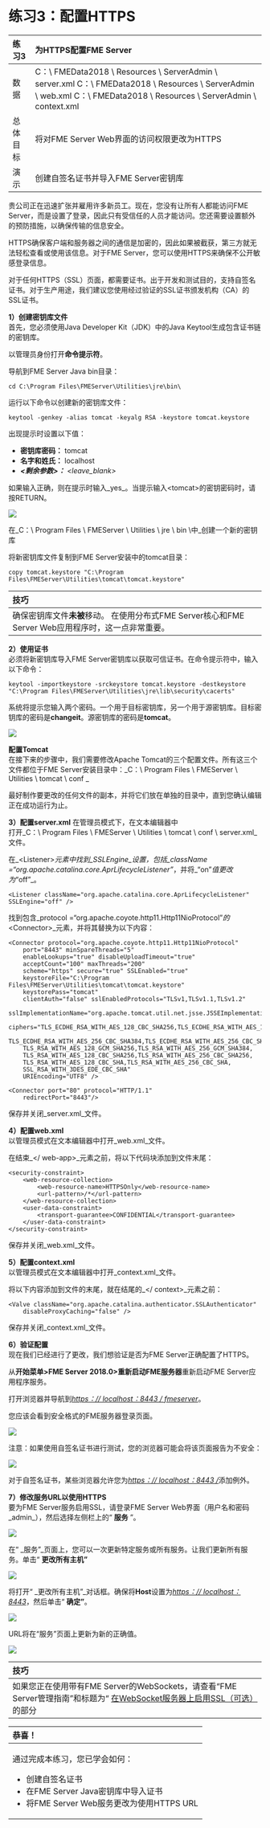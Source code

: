 # 练习3：配置HTTPS

|  练习3 |  为HTTPS配置FME Server |
| :--- | :--- |
| 数据 | C：\ FMEData2018 \ Resources \ ServerAdmin \ server.xml C：\ FMEData2018 \ Resources \ ServerAdmin \ web.xml C：\ FMEData2018 \ Resources \ ServerAdmin \ context.xml |
| 总体目标 | 将对FME Server Web界面的访问权限更改为HTTPS |
| 演示 | 创建自签名证书并导入FME Server密钥库 |

贵公司正在迅速扩张并雇用许多新员工。现在，您没有让所有人都能访问FME Server，而是设置了登录，因此只有受信任的人员才能访问。您还需要设置额外的预防措施，以确保传输的信息安全。

HTTPS确保客户端和服务器之间的通信是加密的，因此如果被截获，第三方就无法轻松查看或使用该信息。对于FME Server，您可以使用HTTPS来确保不公开敏感登录信息。

对于任何HTTPS（SSL）页面，都需要证书。出于开发和测试目的，支持自签名证书。对于生产用途，我们建议您使用经过验证的SSL证书颁发机构（CA）的SSL证书。

  
**1）创建密钥库文件**  
首先，您必须使用Java Developer Kit（JDK）中的Java Keytool生成包含证书链的密钥库。

以管理员身份打开**命令提示符**。

导航到FME Server Java bin目录：

```text
cd C:\Program Files\FMEServer\Utilities\jre\bin\
```

运行以下命令以创建新的密钥库文件：

```text
keytool -genkey -alias tomcat -keyalg RSA -keystore tomcat.keystore
```

出现提示时设置以下值：

* **密钥库密码：** tomcat
* **名字和姓氏：** localhost
* _**&lt;剩余参数&gt;：**_ _&lt;leave\_blank&gt;_

如果输入正确，则在提示时输入_yes_。当提示输入&lt;tomcat&gt;的密钥密码时，请按RETURN。

[![](../.gitbook/assets/3.204.ex3.configureforhttps_createkeytool.png)](https://github.com/xuhengxx/FMETraining-1/tree/c60c1e291fd9e762b26517c54e4fd7ea9f748055/ServerAdmin3Security/Images/3.204.Ex3.ConfigureForHTTPS_createKeytool.png)

在_C：\ Program Files \ FMEServer \ Utilities \ jre \ bin \中_创建一个新的密钥库

将新密钥库文件复制到FME Server安装中的tomcat目录：

```text
copy tomcat.keystore "C:\Program Files\FMEServer\Utilities\tomcat\tomcat.keystore"
```

|  技巧 |
| :--- |
|  确保密钥库文件**未被**移动。 在使用分布式FME Server核心和FME Server Web应用程序时，这一点非常重要。 |

  
**2）使用证书**  
必须将新密钥库导入FME Server密钥库以获取可信证书。在命令提示符中，输入以下命令：

```text
keytool -importkeystore -srckeystore tomcat.keystore -destkeystore "C:\Program Files\FMEServer\Utilities\jre\lib\security\cacerts"
```

系统将提示您输入两个密码。一个用于目标密钥库，另一个用于源密钥库。目标密钥库的密码是**changeit**。源密钥库的密码是**tomcat**。

[![](../.gitbook/assets/3.205.ex3.configureforhttps_selfsignedcertificate.png)](https://github.com/xuhengxx/FMETraining-1/tree/c60c1e291fd9e762b26517c54e4fd7ea9f748055/ServerAdmin3Security/Images/3.205.Ex3.ConfigureForHTTPS_selfSignedCertificate.png)

**配置Tomcat**  
在接下来的步骤中，我们需要修改Apache Tomcat的三个配置文件。所有这三个文件都位于FME Server安装目录中：_C：\ Program Files \ FMEServer \ Utilities \ tomcat \ conf \_

最好制作要更改的任何文件的副本，并将它们放在单独的目录中，直到您确认编辑正在成功运行为止。

**3）配置server.xml** 在管理员模式下，在文本编辑器中  
打开_C：\ Program Files \ FMEServer \ Utilities \ tomcat \ conf \ server.xml_文件。

在_&lt;Listener&gt;_元素中找到_SSLEngine_设置，包括_className =“org.apache.catalina.core.AprLifecycleListener”_，并将_“on”_值更改为_“off”_。

```text
<Listener className="org.apache.catalina.core.AprLifecycleListener" SSLEngine="off" />
```

找到包含_protocol =“org.apache.coyote.http11.Http11NioProtocol”_的_&lt;Connector&gt;_元素，并将其替换为以下内容：

```text
<Connector protocol="org.apache.coyote.http11.Http11NioProtocol"
    port="8443" minSpareThreads="5"
    enableLookups="true" disableUploadTimeout="true"
    acceptCount="100" maxThreads="200"
    scheme="https" secure="true" SSLEnabled="true"
    keystoreFile="C:\Program Files\FMEServer\Utilities\tomcat\tomcat.keystore"
    keystorePass="tomcat"
    clientAuth="false" sslEnabledProtocols="TLSv1,TLSv1.1,TLSv1.2"
    sslImplementationName="org.apache.tomcat.util.net.jsse.JSSEImplementation"
    ciphers="TLS_ECDHE_RSA_WITH_AES_128_CBC_SHA256,TLS_ECDHE_RSA_WITH_AES_128_CBC_SHA,
    TLS_ECDHE_RSA_WITH_AES_256_CBC_SHA384,TLS_ECDHE_RSA_WITH_AES_256_CBC_SHA,
    TLS_RSA_WITH_AES_128_GCM_SHA256,TLS_RSA_WITH_AES_256_GCM_SHA384,
    TLS_RSA_WITH_AES_128_CBC_SHA256,TLS_RSA_WITH_AES_256_CBC_SHA256,
    TLS_RSA_WITH_AES_128_CBC_SHA,TLS_RSA_WITH_AES_256_CBC_SHA,
    SSL_RSA_WITH_3DES_EDE_CBC_SHA"
    URIEncoding="UTF8" />

<Connector port="80" protocol="HTTP/1.1"
    redirectPort="8443"/>
```

保存并关闭_server.xml_文件。

  
**4）配置web.xml**  
以管理员模式在文本编辑器中打开_web.xml_文件。

在结束_&lt;/ web-app&gt;_元素之前，将以下代码块添加到文件末尾：

```text
<security-constraint>
    <web-resource-collection>
        <web-resource-name>HTTPSOnly</web-resource-name>
        <url-pattern>/*</url-pattern>
    </web-resource-collection>
    <user-data-constraint>
        <transport-guarantee>CONFIDENTIAL</transport-guarantee>
    </user-data-constraint>
</security-constraint>
```

保存并关闭_web.xml_文件。

  
**5）配置context.xml**  
以管理员模式在文本编辑器中打开_context.xml_文件。

将以下内容添加到文件的末尾，就在结尾的_&lt;/ context&gt;_元素之前：

```text
<Valve className="org.apache.catalina.authenticator.SSLAuthenticator"
    disableProxyCaching="false" />
```

保存并关闭_context.xml_文件。

  
**6）验证配置**  
现在我们已经进行了更改，我们想验证是否为FME Server正确配置了HTTPS。

从**开始菜单&gt;FME Server 2018.0&gt;重新启动FME服务器**重新启动FME Server应用程序服务。

打开浏览器并导航到[_https：// localhost：8443 / fmeserver_](https://localhost:8443/fmeserver)。

您应该会看到安全格式的FME服务器登录页面。

[![](../.gitbook/assets/3.206.ex3.verifyconfiguration.png)](https://github.com/xuhengxx/FMETraining-1/tree/c60c1e291fd9e762b26517c54e4fd7ea9f748055/ServerAdmin3Security/Images/3.206.Ex3.verifyConfiguration.png)

注意：如果使用自签名证书进行测试，您的浏览器可能会将该页面报告为不安全：

[![](../.gitbook/assets/3.207.ex3.connectionnotsecure_warning.png)](https://github.com/xuhengxx/FMETraining-1/tree/c60c1e291fd9e762b26517c54e4fd7ea9f748055/ServerAdmin3Security/Images/3.207.Ex3.ConnectionNotSecure_Warning.png)

对于自签名证书，某些浏览器允许您为[_https：// localhost：8443 /_](https://localhost:8443/)添加例外。

  
**7）修改服务URL以使用HTTPS**  
要为FME Server服务启用SSL，请登录FME Server Web界面（用户名和密码_admin_），然后选择左侧栏上的“ **服务** ”。

[![](../.gitbook/assets/3.208.ex3.servicesbutton.png)](https://github.com/xuhengxx/FMETraining-1/tree/c60c1e291fd9e762b26517c54e4fd7ea9f748055/ServerAdmin3Security/Images/3.208.Ex3.ServicesButton.png)

在“ _服务”_页面上，您可以一次更新特定服务或所有服务。让我们更新所有服务。单击“ **更改所有主机”**

[![](../.gitbook/assets/3.209.ex3.changeallhosts.png)](https://github.com/xuhengxx/FMETraining-1/tree/c60c1e291fd9e762b26517c54e4fd7ea9f748055/ServerAdmin3Security/Images/3.209.Ex3.ChangeAllHosts.png)

将打开“ _更改所有主机”_对话框。确保将**Host**设置为[_https：// localhost：8443_](https://localhost:8443/)，然后单击“ **确定”**。

[![](../.gitbook/assets/3.210.ex3.changeallhosts2.png)](https://github.com/xuhengxx/FMETraining-1/tree/c60c1e291fd9e762b26517c54e4fd7ea9f748055/ServerAdmin3Security/Images/3.210.Ex3.ChangeAllHosts2.png)

URL将在“服务”页面上更新为新的正确值。

[![](../.gitbook/assets/3.211.ex3.newserviceurls.png)](https://github.com/xuhengxx/FMETraining-1/tree/c60c1e291fd9e762b26517c54e4fd7ea9f748055/ServerAdmin3Security/Images/3.211.Ex3.NewServiceURLs.png)

|  技巧 |
| :--- |
|  如果您正在使用带有FME Server的WebSockets，请查看“FME Server管理指南”和标题为“ [在WebSocket服务器上启用SSL（可选）](http://docs.safe.com/fme/2018.0/html/FME_Server_Documentation/Content/AdminGuide/configuring_for_https.htm) 的部分 |

<table>
  <thead>
    <tr>
      <th style="text-align:left">恭喜！</th>
    </tr>
  </thead>
  <tbody>
    <tr>
      <td style="text-align:left">
        <p>通过完成本练习，您已学会如何：
          <br />
        </p>
        <ul>
          <li>创建自签名证书</li>
          <li>在FME Server Java密钥库中导入证书</li>
          <li>将FME Server Web服务更改为使用HTTPS URL</li>
        </ul>
      </td>
    </tr>
  </tbody>
</table>